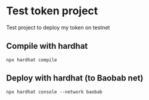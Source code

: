 # Test token project

Test project to deploy my token on testnet

## Compile with hardhat

```
npx hardhat compile
```

## Deploy with hardhat (to Baobab net)

```
npx hardhat console --network baobab
```
